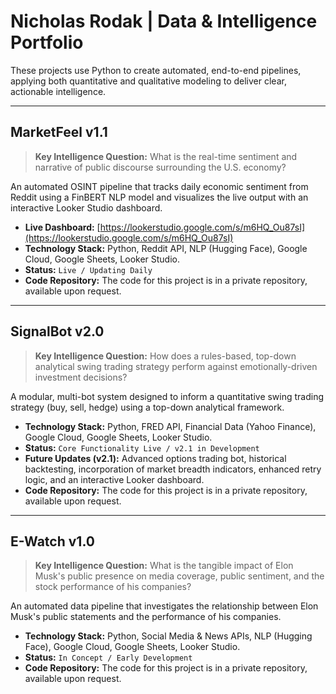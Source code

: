 # Nicholas Rodak | Data & Intelligence Portfolio

These projects use Python to create automated, end-to-end pipelines, applying both quantitative and qualitative modeling to deliver clear, actionable intelligence.

---

## MarketFeel v1.1

> **Key Intelligence Question:** What is the real-time sentiment and narrative of public discourse surrounding the U.S. economy?

An automated OSINT pipeline that tracks daily economic sentiment from Reddit using a FinBERT NLP model and visualizes the live output with an interactive Looker Studio dashboard.

* **Live Dashboard:** [https://lookerstudio.google.com/s/m6HQ_Ou87sI](https://lookerstudio.google.com/s/m6HQ_Ou87sI)
* **Technology Stack:** Python, Reddit API, NLP (Hugging Face), Google Cloud, Google Sheets, Looker Studio.
* **Status:** `Live / Updating Daily`
* **Code Repository:** The code for this project is in a private repository, available upon request.

---

## SignalBot v2.0

> **Key Intelligence Question:** How does a rules-based, top-down analytical swing trading strategy perform against emotionally-driven investment decisions?

A modular, multi-bot system designed to inform a quantitative swing trading strategy (buy, sell, hedge) using a top-down analytical framework.

* **Technology Stack:** Python, FRED API, Financial Data (Yahoo Finance), Google Cloud, Google Sheets, Looker Studio.
* **Status:** `Core Functionality Live / v2.1 in Development`
* **Future Updates (v2.1):** Advanced options trading bot, historical backtesting, incorporation of market breadth indicators, enhanced retry logic, and an interactive Looker dashboard.
* **Code Repository:** The code for this project is in a private repository, available upon request.

---

## E-Watch v1.0

> **Key Intelligence Question:** What is the tangible impact of Elon Musk's public presence on media coverage, public sentiment, and the stock performance of his companies?

An automated data pipeline that investigates the relationship between Elon Musk's public statements and the performance of his companies.

* **Technology Stack:** Python, Social Media & News APIs, NLP (Hugging Face), Google Cloud, Google Sheets, Looker Studio.
* **Status:** `In Concept / Early Development`
* **Code Repository:** The code for this project is in a private repository, available upon request.

